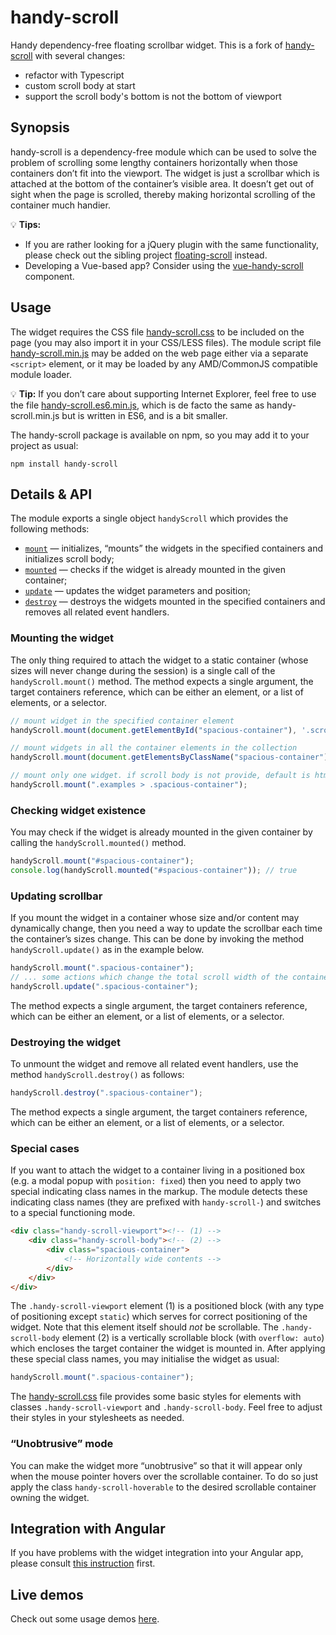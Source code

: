 # handy-scroll

Handy dependency-free floating scrollbar widget. This is a fork of [handy-scroll](https://github.com/Amphiluke/handy-scroll) with several changes:
- refactor with Typescript
- custom scroll body at start
- support the scroll body's bottom is not the bottom of viewport

## Synopsis

handy-scroll is a dependency-free module which can be used to solve the problem of scrolling some lengthy containers horizontally when those containers don’t fit into the viewport. The widget is just a scrollbar which is attached at the bottom of the container’s visible area. It doesn’t get out of sight when the page is scrolled, thereby making horizontal scrolling of the container much handier.

:bulb: **Tips:**

* If you are rather looking for a jQuery plugin with the same functionality, please check out the sibling project [floating-scroll](https://github.com/Amphiluke/floating-scroll) instead.
* Developing a Vue-based app? Consider using the [vue-handy-scroll](https://github.com/Amphiluke/vue-handy-scroll) component.

## Usage

The widget requires the CSS file [handy-scroll.css](dist/handy-scroll.css) to be included on the page (you may also import it in your CSS/LESS files). The module script file [handy-scroll.min.js](dist/handy-scroll.min.js) may be added on the web page either via a separate `<script>` element, or it may be loaded by any AMD/CommonJS compatible module loader.

:bulb: **Tip:** If you don’t care about supporting Internet Explorer, feel free to use the file [handy-scroll.es6.min.js](dist/handy-scroll.es6.min.js), which is de facto the same as handy-scroll.min.js but is written in ES6, and is a bit smaller.

The handy-scroll package is available on npm, so you may add it to your project as usual:

```
npm install handy-scroll
```

## Details & API

The module exports a single object `handyScroll` which provides the following methods:

* [`mount`](#mounting-the-widget) — initializes, “mounts” the widgets in the specified containers and initializes scroll body;
* [`mounted`](#checking-widget-existence) — checks if the widget is already mounted in the given container;
* [`update`](#updating-scrollbar) — updates the widget parameters and position;
* [`destroy`](#destroying-the-widget) — destroys the widgets mounted in the specified containers and removes all related event handlers.

### Mounting the widget

The only thing required to attach the widget to a static container (whose sizes will never change during the session) is a single call of the `handyScroll.mount()` method. The method expects a single argument, the target containers reference, which can be either an element, or a list of elements, or a selector.

```javascript
// mount widget in the specified container element
handyScroll.mount(document.getElementById("spacious-container"), '.scroll-body');

// mount widgets in all the container elements in the collection
handyScroll.mount(document.getElementsByClassName("spacious-container"), document.getElementById('scroll-body'));

// mount only one widget. if scroll body is not provide, default is html document element.
handyScroll.mount(".examples > .spacious-container");
```

### Checking widget existence

You may check if the widget is already mounted in the given container by calling the `handyScroll.mounted()` method.

```javascript
handyScroll.mount("#spacious-container");
console.log(handyScroll.mounted("#spacious-container")); // true
```

### Updating scrollbar

If you mount the widget in a container whose size and/or content may dynamically change, then you need a way to update the scrollbar each time the container’s sizes change. This can be done by invoking the method `handyScroll.update()` as in the example below.

```javascript
handyScroll.mount(".spacious-container");
// ... some actions which change the total scroll width of the container ...
handyScroll.update(".spacious-container");
```

The method expects a single argument, the target containers reference, which can be either an element, or a list of elements, or a selector.

### Destroying the widget

To unmount the widget and remove all related event handlers, use the method `handyScroll.destroy()` as follows:

```javascript
handyScroll.destroy(".spacious-container");
```

The method expects a single argument, the target containers reference, which can be either an element, or a list of elements, or a selector.

### Special cases

If you want to attach the widget to a container living in a positioned box (e.g. a modal popup with `position: fixed`) then you need to apply two special indicating class names in the markup. The module detects these indicating class names (they are prefixed with `handy-scroll-`) and switches to a special functioning mode.

```html
<div class="handy-scroll-viewport"><!-- (1) -->
    <div class="handy-scroll-body"><!-- (2) -->
        <div class="spacious-container">
            <!-- Horizontally wide contents -->
        </div>
    </div>
</div>
```

The `.handy-scroll-viewport` element (1) is a positioned block (with any type of positioning except `static`) which serves for correct positioning of the widget. Note that this element itself should _not_ be scrollable. The `.handy-scroll-body` element (2) is a vertically scrollable block (with `overflow: auto`) which encloses the target container the widget is mounted in. After applying these special class names, you may initialise the widget as usual:

```javascript
handyScroll.mount(".spacious-container");
```

The [handy-scroll.css](dist/handy-scroll.css) file provides some basic styles for elements with classes `.handy-scroll-viewport` and `.handy-scroll-body`. Feel free to adjust their styles in your stylesheets as needed.

### “Unobtrusive” mode

You can make the widget more “unobtrusive” so that it will appear only when the mouse pointer hovers over the scrollable container. To do so just apply the class `handy-scroll-hoverable` to the desired scrollable container owning the widget.

## Integration with Angular

If you have problems with the widget integration into your Angular app, please consult [this instruction](doc/angular-integration.md) first.

## Live demos

Check out some usage demos [here](https://amphiluke.github.io/handy-scroll/).
